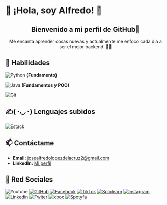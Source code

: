 # 👋 ¡Hola, soy Alfredo! 👻

<div align="center">
  <h2>Bienvenido a mi perfil de GitHub🤖</h2>
  <p>Me encanta aprender cosas nuevas y actualmente me enfoco cada dia a ser el mejor backend. 🎨✨</p>
</div>

## 🌟 Habilidades
![Python](https://skillicons.dev/icons?i=python&theme=dark&perline=15)
**(Fundamento)**

![Java](https://skillicons.dev/icons?i=java&theme=dark&perline=15)
**(Fundamentos y POO)**

![Git](https://skillicons.dev/icons?i=git&theme=dark&perline=15)

## ✍️(◔◡◔) Lenguajes subidos
![Estack](https://github-readme-stats.vercel.app/api/top-langs/?username=AlfreGood20&theme=blue-green)

## 📫 Contáctame
- **Email:** [josealfredolopezdelacruz2@gmail.com](mailto:josealfredolopezdelacruz2@gmail.com)
- **LinkedIn:** [Mi perfil](https://www.linkedin.com/José-Alfredo-López-De-La-Cruz/)

## 🤳 Red Sociales
![Youtube](https://img.shields.io/youtube/channel/subscribers/UC_4tAABjsiIy2iQ4IQfV_Yw?style=social&logoSize=auto&link=https%3A%2F%2Fwww.youtube.com%2F%40alfredopro202)
[![GitHub](https://img.shields.io/badge/GitHub-100000?style=for-the-badge&logo=github&logoColor=white)](https://github.com/AlfreGood20)
[![Facebook](https://img.shields.io/badge/Facebook-1877F2?style=for-the-badge&logo=facebook&logoColor=white)](https://www.facebook.com/josealfredo.lopezdelacruz.58?mibextid=ZbWKwL)
[![TikTok](https://img.shields.io/badge/TikTok-000000?style=for-the-badge&logo=tiktok&logoColor=white)](https://www.tiktok.com/@alfredopro20?_t=8sgZBDNAQ3Z&_r=1)
[![Sololearn](https://img.shields.io/badge/-Sololearn-3a464b?style=for-the-badge&logo=Sololearn&logoColor=white)](https://www.sololearn.com/profile/30577356/?ref=app)
[![Instagram](https://img.shields.io/badge/Instagram-E4405F?style=for-the-badge&logo=instagram&logoColor=white)](https://www.instagram.com/by_.alfy)
[![Linkedin](https://img.shields.io/badge/LinkedIn-0077B5?style=for-the-badge&logo=linkedin&logoColor=white)](https://www.linkedin.com/in/jos%C3%A9-alfredo-l%C3%B3pez-de-la-cruz-640276324)
[![Twiter](https://img.shields.io/badge/Twitter-1DA1F2?style=for-the-badge&logo=twitter&logoColor=white)](https://x.com/josealf31400345)
[![xbox](https://img.shields.io/badge/Xbox-107C10?style=for-the-badge&logo=xbox&logoColor=white)](https://www.xbox.com/play/share/friend/EA7QncZUi4)
[![Spotyfa](https://img.shields.io/badge/Spotify-1ED760?&style=for-the-badge&logo=spotify&logoColor=white)](https://open.spotify.com/user/21w5ciecvkjk36a3fpeibzaqi)


>
